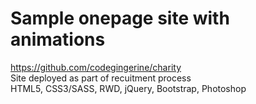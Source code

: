 # Sample onepage site with animations
https://github.com/codegingerine/charity
<br>
Site deployed as part of recuitment process
<br>
HTML5, CSS3/SASS, RWD,  jQuery, Bootstrap, Photoshop